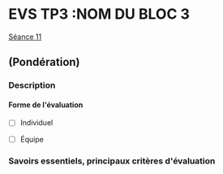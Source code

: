 # EVS TP3 :<!-- varexp:begin BLOC3 -->NOM DU BLOC 3<!-- varexp:end --> 

[Séance 11](../../../01-deroulement/11/)

## (Pondération)

### Description


#### Forme de l'évaluation

* [ ] Individuel
* [ ] Équipe


### Savoirs essentiels, principaux critères d'évaluation

 